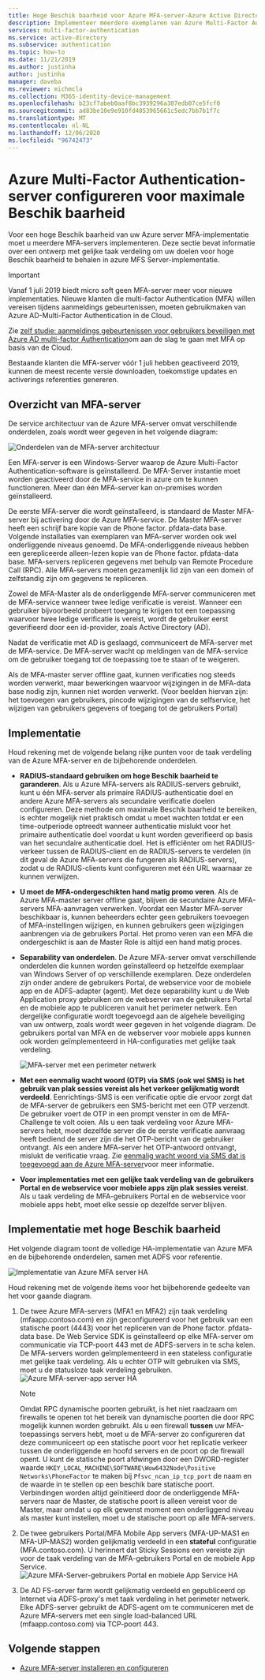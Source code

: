 ```yaml
---
title: Hoge Beschik baarheid voor Azure MFA-server-Azure Active Directory
description: Implementeer meerdere exemplaren van Azure Multi-Factor Authentication-server in configuraties die hoge Beschik baarheid bieden.
services: multi-factor-authentication
ms.service: active-directory
ms.subservice: authentication
ms.topic: how-to
ms.date: 11/21/2019
ms.author: justinha
author: justinha
manager: daveba
ms.reviewer: michmcla
ms.collection: M365-identity-device-management
ms.openlocfilehash: b23cf7abeb0aaf8bc3939296a307edb07ce5fcf0
ms.sourcegitcommit: ad83be10e9e910fd4853965661c5edc7bb7b1f7c
ms.translationtype: MT
ms.contentlocale: nl-NL
ms.lasthandoff: 12/06/2020
ms.locfileid: "96742473"
---
```

# <a name="configure-azure-multi-factor-authentication-server-for-high-availability"></a>Azure Multi-Factor Authentication-server configureren voor maximale Beschik baarheid

Voor een hoge Beschik baarheid van uw Azure server MFA-implementatie moet u meerdere MFA-servers implementeren. Deze sectie bevat informatie over een ontwerp met gelijke taak verdeling om uw doelen voor hoge Beschik baarheid te behalen in azure MFS Server-implementatie.

> [!IMPORTANT]
> Vanaf 1 juli 2019 biedt micro soft geen MFA-server meer voor nieuwe implementaties. Nieuwe klanten die multi-factor Authentication (MFA) willen vereisen tijdens aanmeldings gebeurtenissen, moeten gebruikmaken van Azure AD-Multi-Factor Authentication in de Cloud.
>
> Zie [zelf studie: aanmeldings gebeurtenissen voor gebruikers beveiligen met Azure AD multi-factor Authentication](tutorial-enable-azure-mfa.md)om aan de slag te gaan met MFA op basis van de Cloud.
>
> Bestaande klanten die MFA-server vóór 1 juli hebben geactiveerd 2019, kunnen de meest recente versie downloaden, toekomstige updates en activerings referenties genereren.

## <a name="mfa-server-overview"></a>Overzicht van MFA-server

De service architectuur van de Azure MFA-server omvat verschillende onderdelen, zoals wordt weer gegeven in het volgende diagram:

 ![Onderdelen van de MFA-server architectuur](./media/howto-mfaserver-deploy-ha/mfa-ha-architecture.png)

Een MFA-server is een Windows-Server waarop de Azure Multi-Factor Authentication-software is geïnstalleerd. De MFA-Server instantie moet worden geactiveerd door de MFA-service in azure om te kunnen functioneren. Meer dan één MFA-server kan on-premises worden geïnstalleerd.

De eerste MFA-server die wordt geïnstalleerd, is standaard de Master MFA-server bij activering door de Azure MFA-service. De Master MFA-server heeft een schrijf bare kopie van de Phone factor. pfdata-data base. Volgende installaties van exemplaren van MFA-server worden ook wel onderliggende niveaus genoemd. De MFA-onderliggende niveaus hebben een gerepliceerde alleen-lezen kopie van de Phone factor. pfdata-data base. MFA-servers repliceren gegevens met behulp van Remote Procedure Call (RPC). Alle MFA-servers moeten gezamenlijk lid zijn van een domein of zelfstandig zijn om gegevens te repliceren.

Zowel de MFA-Master als de onderliggende MFA-server communiceren met de MFA-service wanneer twee ledige verificatie is vereist. Wanneer een gebruiker bijvoorbeeld probeert toegang te krijgen tot een toepassing waarvoor twee ledige verificatie is vereist, wordt de gebruiker eerst geverifieerd door een id-provider, zoals Active Directory (AD).

Nadat de verificatie met AD is geslaagd, communiceert de MFA-server met de MFA-service. De MFA-server wacht op meldingen van de MFA-service om de gebruiker toegang tot de toepassing toe te staan of te weigeren.

Als de MFA-master server offline gaat, kunnen verificaties nog steeds worden verwerkt, maar bewerkingen waarvoor wijzigingen in de MFA-data base nodig zijn, kunnen niet worden verwerkt. (Voor beelden hiervan zijn: het toevoegen van gebruikers, pincode wijzigingen van de selfservice, het wijzigen van gebruikers gegevens of toegang tot de gebruikers Portal)

## <a name="deployment"></a>Implementatie

Houd rekening met de volgende belang rijke punten voor de taak verdeling van de Azure MFA-server en de bijbehorende onderdelen.

* **RADIUS-standaard gebruiken om hoge Beschik baarheid te garanderen**. Als u Azure MFA-servers als RADIUS-servers gebruikt, kunt u één MFA-server als primaire RADIUS-authenticatie doel en andere Azure MFA-servers als secundaire verificatie doelen configureren. Deze methode om maximale Beschik baarheid te bereiken, is echter mogelijk niet praktisch omdat u moet wachten totdat er een time-outperiode optreedt wanneer authenticatie mislukt voor het primaire authenticatie doel voordat u kunt worden geverifieerd op basis van het secundaire authenticatie doel. Het is efficiënter om het RADIUS-verkeer tussen de RADIUS-client en de RADIUS-servers te verdelen (in dit geval de Azure MFA-servers die fungeren als RADIUS-servers), zodat u de RADIUS-clients kunt configureren met één URL waarnaar ze kunnen verwijzen.
* **U moet de MFA-ondergeschikten hand matig promo veren**. Als de Azure MFA-master server offline gaat, blijven de secundaire Azure MFA-servers MFA-aanvragen verwerken. Voordat een Master MFA-server beschikbaar is, kunnen beheerders echter geen gebruikers toevoegen of MFA-instellingen wijzigen, en kunnen gebruikers geen wijzigingen aanbrengen via de gebruikers Portal. Het promo veren van een MFA die ondergeschikt is aan de Master Role is altijd een hand matig proces.
* **Separability van onderdelen**. De Azure MFA-server omvat verschillende onderdelen die kunnen worden geïnstalleerd op hetzelfde exemplaar van Windows Server of op verschillende exemplaren. Deze onderdelen zijn onder andere de gebruikers Portal, de webservice voor de mobiele app en de ADFS-adapter (agent). Met deze separability kunt u de Web Application proxy gebruiken om de webserver van de gebruikers Portal en de mobiele app te publiceren vanuit het perimeter netwerk. Een dergelijke configuratie wordt toegevoegd aan de algehele beveiliging van uw ontwerp, zoals wordt weer gegeven in het volgende diagram. De gebruikers portal van MFA en de webserver voor mobiele apps kunnen ook worden geïmplementeerd in HA-configuraties met gelijke taak verdeling.

   ![MFA-server met een perimeter netwerk](./media/howto-mfaserver-deploy-ha/mfasecurity.png)

* **Met een eenmalig wacht woord (OTP) via SMS (ook wel SMS) is het gebruik van plak sessies vereist als het verkeer gelijkmatig wordt verdeeld**. Eenrichtings-SMS is een verificatie optie die ervoor zorgt dat de MFA-server de gebruikers een SMS-bericht met een OTP verzendt. De gebruiker voert de OTP in een prompt venster in om de MFA-Challenge te volt ooien. Als u een taak verdeling voor Azure MFA-servers hebt, moet dezelfde server die de eerste verificatie aanvraag heeft bediend de server zijn die het OTP-bericht van de gebruiker ontvangt. Als een andere MFA-server het OTP-antwoord ontvangt, mislukt de verificatie vraag. Zie [eenmalig wacht woord via SMS dat is toegevoegd aan de Azure MFA-server](https://blogs.technet.microsoft.com/enterprisemobility/2015/03/02/one-time-password-over-sms-added-to-azure-mfa-server)voor meer informatie.
* **Voor implementaties met een gelijke taak verdeling van de gebruikers Portal en de webservice voor mobiele apps zijn plak sessies vereist**. Als u taak verdeling de MFA-gebruikers Portal en de webservice voor mobiele apps hebt, moet elke sessie op dezelfde server blijven.

## <a name="high-availability-deployment"></a>Implementatie met hoge Beschik baarheid

Het volgende diagram toont de volledige HA-implementatie van Azure MFA en de bijbehorende onderdelen, samen met ADFS voor referentie.

 ![Implementatie van Azure MFA server HA](./media/howto-mfaserver-deploy-ha/mfa-ha-deployment.png)

Houd rekening met de volgende items voor het bijbehorende gedeelte van het voor gaande diagram.

1. De twee Azure MFA-servers (MFA1 en MFA2) zijn taak verdeling (mfaapp.contoso.com) en zijn geconfigureerd voor het gebruik van een statische poort (4443) voor het repliceren van de Phone factor. pfdata-data base. De Web Service SDK is geïnstalleerd op elke MFA-server om communicatie via TCP-poort 443 met de ADFS-servers in te scha kelen. De MFA-servers worden geïmplementeerd in een stateless configuratie met gelijke taak verdeling. Als u echter OTP wilt gebruiken via SMS, moet u de statusloze taak verdeling gebruiken.
   ![Azure MFA-server-app server HA](./media/howto-mfaserver-deploy-ha/mfaapp.png)

   > [!NOTE]
   > Omdat RPC dynamische poorten gebruikt, is het niet raadzaam om firewalls te openen tot het bereik van dynamische poorten die door RPC mogelijk kunnen worden gebruikt. Als u een firewall **tussen** uw MFA-toepassings servers hebt, moet u de MFA-server zo configureren dat deze communiceert op een statische poort voor het replicatie verkeer tussen de onderliggende en hoofd servers en de poort op de firewall opent. U kunt de statische poort afdwingen door een DWORD-register waarde ```HKEY_LOCAL_MACHINE\SOFTWARE\Wow6432Node\Positive Networks\PhoneFactor``` te maken bij ```Pfsvc_ncan_ip_tcp_port``` de naam en de waarde in te stellen op een beschik bare statische poort. Verbindingen worden altijd geïnitieerd door de onderliggende MFA-servers naar de Master, de statische poort is alleen vereist voor de Master, maar omdat u op elk gewenst moment een onderliggend niveau als master kunt instellen, moet u de statische poort op alle MFA-servers.

2. De twee gebruikers Portal/MFA Mobile App servers (MFA-UP-MAS1 en MFA-UP-MAS2) worden gelijkmatig verdeeld in een **stateful** configuratie (MFA.contoso.com). U herinnert dat Sticky Sessions een vereiste zijn voor de taak verdeling van de MFA-gebruikers Portal en de mobiele App Service.
   ![Azure MFA-Server-gebruikers Portal en mobiele App Service HA](./media/howto-mfaserver-deploy-ha/mfaportal.png)
3. De AD FS-server farm wordt gelijkmatig verdeeld en gepubliceerd op Internet via ADFS-proxy's met taak verdeling in het perimeter netwerk. Elke ADFS-server gebruikt de ADFS-agent om te communiceren met de Azure MFA-servers met een single load-balanced URL (mfaapp.contoso.com) via TCP-poort 443.

## <a name="next-steps"></a>Volgende stappen

* [Azure MFA-server installeren en configureren](howto-mfaserver-deploy.md)
